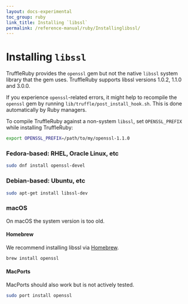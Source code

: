 ```yaml
---
layout: docs-experimental
toc_group: ruby
link_title: Installing `libssl`
permalink: /reference-manual/ruby/Installinglibssl/
---
```

# Installing `libssl`

TruffleRuby provides the `openssl` gem but not the native `libssl` system library that the gem uses.
TruffleRuby supports libssl versions 1.0.2, 1.1.0 and 3.0.0.

If you experience `openssl`-related errors, it might help to recompile the `openssl` gem by running `lib/truffle/post_install_hook.sh`.
This is done automatically by Ruby managers.

To compile TruffleRuby against a non-system `libssl`, set `OPENSSL_PREFIX` while installing TruffleRuby:
```bash
export OPENSSL_PREFIX=/path/to/my/openssl-1.1.0
```

### Fedora-based: RHEL, Oracle Linux, etc

```bash
sudo dnf install openssl-devel
```

### Debian-based: Ubuntu, etc

```bash
sudo apt-get install libssl-dev
```

### macOS

On macOS the system version is too old.

#### Homebrew

We recommend installing libssl via [Homebrew](https://brew.sh).

```bash
brew install openssl
```

#### MacPorts

MacPorts should also work but is not actively tested.

```bash
sudo port install openssl
```

